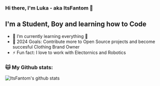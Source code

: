 ### Hi there, I'm Luka - aka ItsFantom 👋

## I'm a Student, Boy and learning how to Code

- 🌱 I’m currently learning everything 🤣
- 🥅 2024 Goals: Contribute more to Open Source projects and become succesful Clothing Brand Owner
- ⚡ Fun fact: I love to work with Electornics and Robotics


### 🐱 My Github stats:
![ItsFantom's github stats](https://github-readme-stats.vercel.app/api?username=ItsFantom&count_private=true&show_icons=true&title_color=ffc857&icon_color=8ac926&text_color=daf7dc&bg_color=151515&hide=["stars"])
